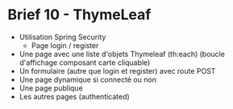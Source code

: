 # Brief 10 - ThymeLeaf

- Utilisation Spring Security
  * Page login / register
- Une page avec une liste d'objets Thymeleaf (th:each) (boucle d'affichage composant carte cliquable)
- Un formulaire (autre que login et register) avec route POST
- Une page dynamique si connecté ou non
- Une page publique
- Les autres pages (authenticated)


